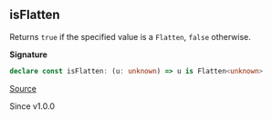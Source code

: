 ## isFlatten

Returns `true` if the specified value is a `Flatten`, `false` otherwise.

**Signature**

```ts
declare const isFlatten: (u: unknown) => u is Flatten<unknown>
```

[Source](https://github.com/Effect-TS/effect/tree/main/packages/printer/src/Flatten.ts#L103)

Since v1.0.0